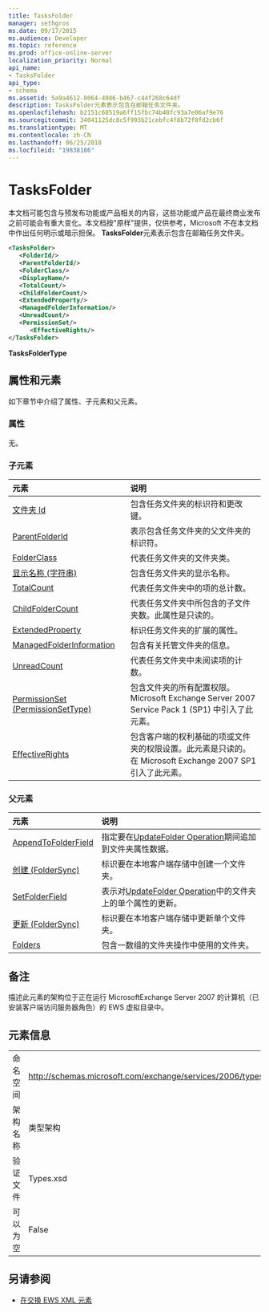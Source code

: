 ```yaml
---
title: TasksFolder
manager: sethgros
ms.date: 09/17/2015
ms.audience: Developer
ms.topic: reference
ms.prod: office-online-server
localization_priority: Normal
api_name:
- TasksFolder
api_type:
- schema
ms.assetid: 5a9a4612-8064-4986-b467-c44f268c64df
description: TasksFolder元素表示包含在邮箱任务文件夹。
ms.openlocfilehash: b2151c68519a6ff15fbc74b48fc93a7e06af9e76
ms.sourcegitcommit: 34041125dc8c5f993b21cebfc4f8b72f0fd2cb6f
ms.translationtype: MT
ms.contentlocale: zh-CN
ms.lasthandoff: 06/25/2018
ms.locfileid: "19838186"
---
```

# <a name="tasksfolder"></a>TasksFolder

本文档可能包含与预发布功能或产品相关的内容，这些功能或产品在最终商业发布之前可能会有重大变化。本文档按"原样"提供，仅供参考，Microsoft 不在本文档中作出任何明示或暗示担保。 **TasksFolder**元素表示包含在邮箱任务文件夹。 
  
```xml
<TasksFolder>
   <FolderId/>
   <ParentFolderId/>
   <FolderClass/>
   <DisplayName/>
   <TotalCount/>
   <ChildFolderCount/>
   <ExtendedProperty/>
   <ManagedFolderInformation/>
   <UnreadCount/>
   <PermissionSet/>
      <EffectiveRights/>
</TasksFolder>
```

**TasksFolderType**

## <a name="attributes-and-elements"></a>属性和元素

如下章节中介绍了属性、子元素和父元素。
  
### <a name="attributes"></a>属性

无。
  
### <a name="child-elements"></a>子元素

|**元素**|**说明**|
|:-----|:-----|
|[文件夹 Id](folderid.md) <br/> |包含任务文件夹的标识符和更改键。  <br/> |
|[ParentFolderId](parentfolderid.md) <br/> |表示包含任务文件夹的父文件夹的标识符。  <br/> |
|[FolderClass](folderclass.md) <br/> |代表任务文件夹的文件夹类。  <br/> |
|[显示名称 (字符串)](displayname-string.md) <br/> |包含任务文件夹的显示名称。  <br/> |
|[TotalCount](totalcount.md) <br/> |代表任务文件夹中的项的总计数。  <br/> |
|[ChildFolderCount](childfoldercount.md) <br/> |代表任务文件夹中所包含的子文件夹数。此属性是只读的。  <br/> |
|[ExtendedProperty](extendedproperty.md) <br/> |标识任务文件夹的扩展的属性。  <br/> |
|[ManagedFolderInformation](managedfolderinformation.md) <br/> |包含有关托管文件夹的信息。  <br/> |
|[UnreadCount](unreadcount.md) <br/> |代表任务文件夹中未阅读项的计数。  <br/> |
|[PermissionSet (PermissionSetType)](permissionset-permissionsettype.md) <br/> |包含文件夹的所有配置权限。Microsoft Exchange Server 2007 Service Pack 1 (SP1) 中引入了此元素。  <br/> |
|[EffectiveRights](effectiverights.md) <br/> |包含客户端的权利基础的项或文件夹的权限设置。此元素是只读的。在 Microsoft Exchange 2007 SP1 引入了此元素。  <br/> |
   
### <a name="parent-elements"></a>父元素

|**元素**|**说明**|
|:-----|:-----|
|[AppendToFolderField](appendtofolderfield.md) <br/> |指定要在[UpdateFolder Operation](updatefolder-operation.md)期间追加到文件夹属性数据。  <br/> |
|[创建 (FolderSync)](create-foldersync.md) <br/> |标识要在本地客户端存储中创建一个文件夹。  <br/> |
|[SetFolderField](setfolderfield.md) <br/> |表示对[UpdateFolder Operation](updatefolder-operation.md)中的文件夹上的单个属性的更新。  <br/> |
|[更新 (FolderSync)](update-foldersync.md) <br/> |标识要在本地客户端存储中更新单个文件夹。  <br/> |
|[Folders](folders-ex15websvcsotherref.md) <br/> |包含一数组的文件夹操作中使用的文件夹。  <br/> |
   
## <a name="remarks"></a>备注

描述此元素的架构位于正在运行 MicrosoftExchange Server 2007 的计算机（已安装客户端访问服务器角色）的 EWS 虚拟目录中。
  
## <a name="element-information"></a>元素信息

|||
|:-----|:-----|
|命名空间  <br/> |http://schemas.microsoft.com/exchange/services/2006/types  <br/> |
|架构名称  <br/> |类型架构  <br/> |
|验证文件  <br/> |Types.xsd  <br/> |
|可以为空  <br/> |False  <br/> |
   
## <a name="see-also"></a>另请参阅

- [在交换 EWS XML 元素](ews-xml-elements-in-exchange.md)


